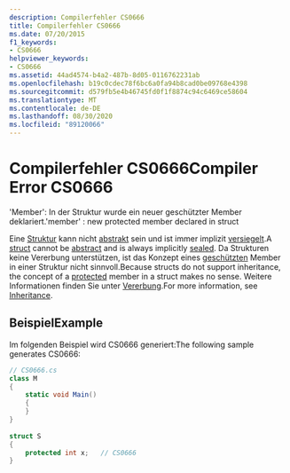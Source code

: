 ```yaml
---
description: Compilerfehler CS0666
title: Compilerfehler CS0666
ms.date: 07/20/2015
f1_keywords:
- CS0666
helpviewer_keywords:
- CS0666
ms.assetid: 44ad4574-b4a2-487b-8d05-0116762231ab
ms.openlocfilehash: b19c0cdec78f6bc6a0fa94b8cad0be09768e4398
ms.sourcegitcommit: d579fb5e4b46745fd0f1f8874c94c6469ce58604
ms.translationtype: MT
ms.contentlocale: de-DE
ms.lasthandoff: 08/30/2020
ms.locfileid: "89120066"
---
```

# <a name="compiler-error-cs0666"></a><span data-ttu-id="9f522-103">Compilerfehler CS0666</span><span class="sxs-lookup"><span data-stu-id="9f522-103">Compiler Error CS0666</span></span>
<span data-ttu-id="9f522-104">'Member': In der Struktur wurde ein neuer geschützter Member deklariert.</span><span class="sxs-lookup"><span data-stu-id="9f522-104">'member' : new protected member declared in struct</span></span>  
  
 <span data-ttu-id="9f522-105">Eine [Struktur](../language-reference/builtin-types/struct.md) kann nicht [abstrakt](../language-reference/keywords/abstract.md) sein und ist immer implizit [versiegelt](../language-reference/keywords/sealed.md).</span><span class="sxs-lookup"><span data-stu-id="9f522-105">A [struct](../language-reference/builtin-types/struct.md) cannot be [abstract](../language-reference/keywords/abstract.md) and is always implicitly [sealed](../language-reference/keywords/sealed.md).</span></span> <span data-ttu-id="9f522-106">Da Strukturen keine Vererbung unterstützen, ist das Konzept eines [geschützten](../language-reference/keywords/protected.md) Member in einer Struktur nicht sinnvoll.</span><span class="sxs-lookup"><span data-stu-id="9f522-106">Because structs do not support inheritance, the concept of a [protected](../language-reference/keywords/protected.md) member in a struct makes no sense.</span></span> <span data-ttu-id="9f522-107">Weitere Informationen finden Sie unter [Vererbung](../programming-guide/classes-and-structs/inheritance.md).</span><span class="sxs-lookup"><span data-stu-id="9f522-107">For more information, see [Inheritance](../programming-guide/classes-and-structs/inheritance.md).</span></span>  
  
## <a name="example"></a><span data-ttu-id="9f522-108">Beispiel</span><span class="sxs-lookup"><span data-stu-id="9f522-108">Example</span></span>  
 <span data-ttu-id="9f522-109">Im folgenden Beispiel wird CS0666 generiert:</span><span class="sxs-lookup"><span data-stu-id="9f522-109">The following sample generates CS0666:</span></span>  
  
```csharp  
// CS0666.cs  
class M  
{  
    static void Main()  
    {  
    }  
}  
  
struct S  
{  
    protected int x;   // CS0666  
}  
```
